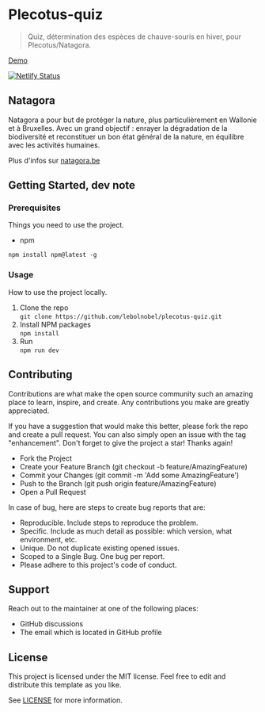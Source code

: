 # Plecotus-quiz

> Quiz, détermination des espèces de chauve-souris en hiver, pour Plecotus/Natagora.

[Demo](https://plecotus.netlify.app/)

[![Netlify Status](https://api.netlify.com/api/v1/badges/e480aa65-4fef-44eb-bbd1-82c2747de4ef/deploy-status)](https://app.netlify.com/sites/plecotus/deploys)

## Natagora

Natagora a pour but de protéger la nature, plus particulièrement en Wallonie et à Bruxelles. Avec un grand objectif : enrayer la dégradation de la biodiversité et reconstituer un bon état général de la nature, en équilibre avec les activités humaines.

Plus d'infos sur [natagora.be](https://natagora.be)

## Getting Started, dev note

### Prerequisites

Things you need to use the project.

* npm

```
npm install npm@latest -g
```

### Usage

How to use the project locally.

1. Clone the repo  
```git clone https://github.com/lebolnobel/plecotus-quiz.git```
2. Install NPM packages  
```npm install```
3. Run  
```npm run dev```

## Contributing

Contributions are what make the open source community such an amazing place to learn, inspire, and create. Any contributions you make are greatly appreciated.

If you have a suggestion that would make this better, please fork the repo and create a pull request. You can also simply open an issue with the tag "enhancement". Don't forget to give the project a star! Thanks again!

* Fork the Project
* Create your Feature Branch (git checkout -b feature/AmazingFeature)
* Commit your Changes (git commit -m 'Add some AmazingFeature')
* Push to the Branch (git push origin feature/AmazingFeature)
* Open a Pull Request

In case of bug, here are steps to create bug reports that are:

* Reproducible. Include steps to reproduce the problem.
* Specific. Include as much detail as possible: which version, what environment, etc.
* Unique. Do not duplicate existing opened issues.
* Scoped to a Single Bug. One bug per report.
* Please adhere to this project's code of conduct.

## Support
Reach out to the maintainer at one of the following places:

* GitHub discussions
* The email which is located in GitHub profile

## License

This project is licensed under the MIT license. Feel free to edit and distribute this template as you like.

See [LICENSE](LICENSE) for more information.
